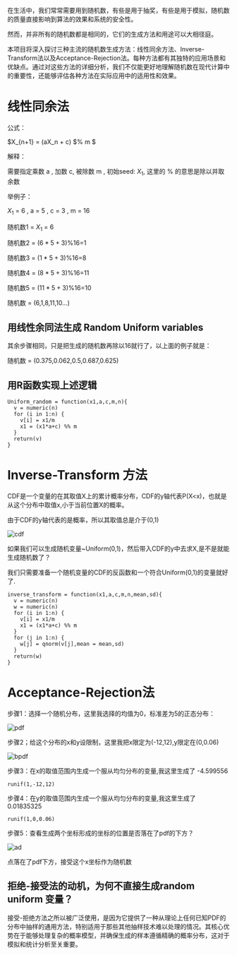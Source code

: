 在生活中，我们常常需要用到随机数，有些是用于抽奖，有些是用于模拟，随机数的质量直接影响到算法的效果和系统的安全性。

然而，并非所有的随机数都是相同的，它们的生成方法和用途可以大相径庭。

本项目将深入探讨三种主流的随机数生成方法：线性同余方法、Inverse-Transform法以及Acceptance-Rejection法。每种方法都有其独特的应用场景和优缺点。通过对这些方法的详细分析，我们不仅能更好地理解随机数在现代计算中的重要性，还能够评估各种方法在实际应用中的适用性和效果。

# 线性同余法

公式：

$X_{n+1} = (aX_n + c) $% m  $

解释：

需要指定乘数 a , 加数 c, 被除数 m , 初始seed: $X_1$, 这里的 % 的意思是除以并取余数

举例子：

$X_1$ = 6 , a = 5 , c = 3 , m = 16

随机数1 = $X_1$ = 6

随机数2 = $(6*5+3)$%16=1

随机数3 = $(1*5+3)$%16=8

随机数4 = $(8*5+3)$%16=11

随机数5 = $(11*5+3)$%16=10

随机数 = (6,1,8,11,10...)

## 用线性余同法生成 Random Uniform variables

其余步骤相同，只是把生成的随机数再除以16就行了，以上面的例子就是：

随机数 = (0.375,0.062,0.5,0.687,0.625)

## 用R函数实现上述逻辑

```
Uniform_random = function(x1,a,c,m,n){
  v = numeric(n)
  for (i in 1:n) {
    v[i] = x1/m
    x1 = (x1*a+c) %% m
  }
  return(v)
}
```


# Inverse-Transform 方法

CDF是一个变量的在其取值X上的累计概率分布，CDF的y轴代表P(X<x)，也就是从这个分布中取值x,小于当前位置X的概率。

由于CDF的y轴代表的是概率，所以其取值总是介于(0,1)

![cdf](https://github.com/Tony980624/Random-Generating-Process/blob/main/file01/Rplot.png)

如果我们可以生成随机变量~Uniform(0,1)，然后带入CDF的y中去求X,是不是就能生成随机数了？

我们只需要准备一个随机变量的CDF的反函数和一个符合Uniform(0,1)的变量就好了.

```
inverse_transform = function(x1,a,c,m,n,mean,sd){
  v = numeric(n)
  w = numeric(n)
  for (i in 1:n) {
    v[i] = x1/m
    x1 = (x1*a+c) %% m
  }
  for (j in 1:n) {
    w[j] = qnorm(v[j],mean = mean,sd)
  }
  return(w)
}
```

# Acceptance-Rejection法


步骤1：选择一个随机分布，这里我选择的均值为0，标准差为5的正态分布：

![pdf](https://github.com/Tony980624/Random-Generating-Process/blob/main/file01/Rplot01.png)

步骤2；给这个分布的x和y设限制，这里我把x限定为(-12,12),y限定在(0,0.06)

![bpdf](https://github.com/Tony980624/Random-Generating-Process/blob/main/file01/Rplot02.png)

步骤3：在x的取值范围内生成一个服从均匀分布的变量,我这里生成了 -4.599556

```
runif(1,-12,12)
```

步骤4：在y的取值范围内生成一个服从均匀分布的变量,我这里生成了 0.01835325

```
runif(1,0,0.06)
```

步骤5：查看生成两个坐标形成的坐标的位置是否落在了pdf的下方？

![ad](https://github.com/Tony980624/Random-Generating-Process/blob/main/file01/Rplot03.png)

点落在了pdf下方，接受这个x坐标作为随机数

## 拒绝-接受法的动机，为何不直接生成random uniform 变量？

接受-拒绝方法之所以被广泛使用，是因为它提供了一种从理论上任何已知PDF的分布中抽样的通用方法，特别适用于那些其他抽样技术难以处理的情况。其核心优势在于能够处理复杂的概率模型，并确保生成的样本遵循精确的概率分布，这对于模拟和统计分析至关重要。
